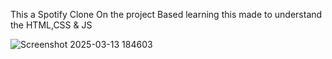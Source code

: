 This a Spotify Clone 
On the project Based learning this made to understand the HTML,CSS & JS

![Screenshot 2025-03-13 184603](https://github.com/user-attachments/assets/d2e40342-6536-4523-9719-621cfa11ace8)
